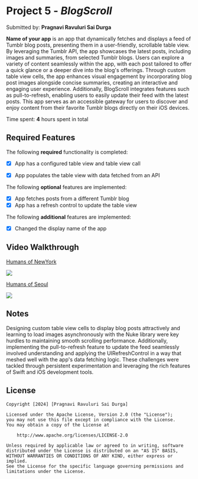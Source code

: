 # Project 5 - *BlogScroll*

Submitted by: **Pragnavi Ravuluri Sai Durga**

**Name of your app** is an app that dynamically fetches and displays a feed of Tumblr blog posts, presenting them in a user-friendly, scrollable table view. By leveraging the Tumblr API, the app showcases the latest posts, including images and summaries, from selected Tumblr blogs. Users can explore a variety of content seamlessly within the app, with each post tailored to offer a quick glance or a deeper dive into the blog's offerings. Through custom table view cells, the app enhances visual engagement by incorporating blog post images alongside concise summaries, creating an interactive and engaging user experience. Additionally, BlogScroll integrates features such as pull-to-refresh, enabling users to easily update their feed with the latest posts. This app serves as an accessible gateway for users to discover and enjoy content from their favorite Tumblr blogs directly on their iOS devices.

Time spent: **4** hours spent in total

## Required Features

The following **required** functionality is completed:

- [x] App has a configured table view and table view call
- [x] App populates the table view with data fetched from an API


The following **optional** features are implemented:

- [x] App fetches posts from a different Tumblr blog
- [x] App has a refresh control to update the table view

The following **additional** features are implemented:

- [x] Changed the display name of the app


## Video Walkthrough

<div>
    <a href="https://www.loom.com/share/02a1d3962b0d45caa81f6b4cf7a59292">
      <p>Humans of NewYork</p>
    </a>
    <a href="https://www.loom.com/share/02a1d3962b0d45caa81f6b4cf7a59292">
      <img style="max-width:300px;" src="https://cdn.loom.com/sessions/thumbnails/02a1d3962b0d45caa81f6b4cf7a59292-with-play.gif">
    </a>
  </div>

<div>
    <a href="https://www.loom.com/share/c36ca02ddd6942cfb778ee92150c776e">
      <p>Humans of Seoul</p>
    </a>
    <a href="https://www.loom.com/share/c36ca02ddd6942cfb778ee92150c776e">
      <img style="max-width:300px;" src="https://cdn.loom.com/sessions/thumbnails/c36ca02ddd6942cfb778ee92150c776e-with-play.gif">
    </a>
  </div>

## Notes

Designing custom table view cells to display blog posts attractively and learning to load images asynchronously with the Nuke library were key hurdles to maintaining smooth scrolling performance. Additionally, implementing the pull-to-refresh feature to update the feed seamlessly involved understanding and applying the UIRefreshControl in a way that meshed well with the app's data fetching logic. These challenges were tackled through persistent experimentation and leveraging the rich features of Swift and iOS development tools.

## License

    Copyright [2024] [Pragnavi Ravuluri Sai Durga]

    Licensed under the Apache License, Version 2.0 (the "License");
    you may not use this file except in compliance with the License.
    You may obtain a copy of the License at

        http://www.apache.org/licenses/LICENSE-2.0

    Unless required by applicable law or agreed to in writing, software
    distributed under the License is distributed on an "AS IS" BASIS,
    WITHOUT WARRANTIES OR CONDITIONS OF ANY KIND, either express or implied.
    See the License for the specific language governing permissions and
    limitations under the License.
